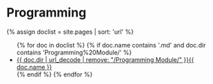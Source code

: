 # Programming

{% assign doclist = site.pages | sort: 'url'  %}
<ul>
{% for doc in doclist %}
{% if doc.name contains '.md' and doc.dir contains 'Programming%20Module/' %}
<li><a href="{{ site.baseurl }}{{ doc.url }}">{{ doc.dir | url_decode | remove: "/Programming Module/" }}{{ doc.name }}</a></li>
{% endif %}
{% endfor %}
</ul>